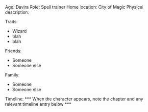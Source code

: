 Age: Davira
Role: Spell trainer
Home location: City of Magic
Physical description:

Traits:
 * Wizard
 * blah
 * blah

Friends:
 * Someone
 * Someone else

Family:
 * Someone
 * Someone else

Timeline:
*** When the character appears, note the chapter and any relevant timeline entry below ***
